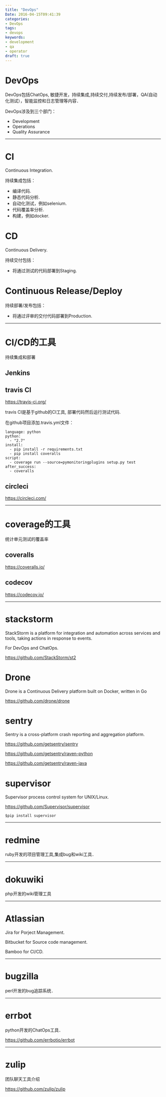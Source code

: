 ```yaml
---
title: "DevOps"
Date: 2016-04-15T09:41:39
categories:
- DevOps
tags:
- devops
keywords:
- development
- qa
- operator
draft: true
---
```


# DevOps

DevOps包括ChatOps, 敏捷开发，持续集成,持续交付,持续发布/部署，QA(自动化测试），智能监控和日志管理等内容．

DevOps涉及到三个部门：

* Development
* Operations
* Quality Assurance

***

# CI

Continuous Integration.

持续集成包括：

* 编译代码.
* 静态代码分析.
* 自动化测试，例如selenium.
* 代码覆盖率分析.
* 构建，例如docker.

# CD

Continuous Delivery.

持续交付包括：

* 将通过测试的代码部署到Staging.

# Continuous Release/Deploy

持续部署/发布包括：

* 将通过评审的交付代码部署到Production.

***

# CI/CD的工具

持续集成和部署

## Jenkins

## travis CI

<https://travis-ci.org/>

travis CI是基于github的CI工具, 部署代码然后运行测试代码.

在github项目添加.travis.yml文件：

    language: python
    python:
      - "2.7"
    install:
      - pip install -r requirements.txt
      - pip install coveralls
    script:
      - coverage run --source=pymonitoringplugins setup.py test
    after_success:
      - coveralls

## circleci

<https://circleci.com/>

***

# coverage的工具

统计单元测试的覆盖率

## coveralls

<https://coveralls.io/>

## codecov

<https://codecov.io/>

***

# stackstorm

StackStorm is a platform for integration and automation across services and tools, taking actions in response to events.

For DevOps and ChatOps.

<https://github.com/StackStorm/st2>

# Drone

Drone is a Continuous Delivery platform built on Docker, written in Go

<https://github.com/drone/drone>

# sentry

Sentry is a cross-platform crash reporting and aggregation platform.

<https://github.com/getsentry/sentry>

<https://github.com/getsentry/raven-python>

<https://github.com/getsentry/raven-java>

# supervisor

Supervisor process control system for UNIX/Linux.

<https://github.com/Supervisor/supervisor>

    $pip install supervisor

***

# redmine

ruby开发的项目管理工具,集成bug和wiki工具．

***

# dokuwiki

php开发的wiki管理工具

***

# Atlassian

Jira for Porject Management.

Bitbucket for Source code management.

Bamboo for CI/CD.

***

# bugzilla

perl开发的bug追踪系统．

***

# errbot

python开发的ChatOps工具．

<https://github.com/errbotio/errbot>

***

# zulip

团队聊天工具介绍

<https://github.com/zulip/zulip>
